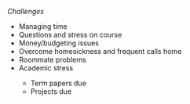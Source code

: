 <em>Challenges</em>
  <ul>
    <li>Managing time</li>
    <li>Questions and stress on course</li>
    <li>Money/budgeting issues</li>
    <li>Overcome homesickness and frequent calls home</li>
    <li>Roommate problems</li>
    <li>Academic stress</li>
      <ul>
        <li>Term papers due</li>
        <li>Projects due</li>
      </ul>

  </ul>

